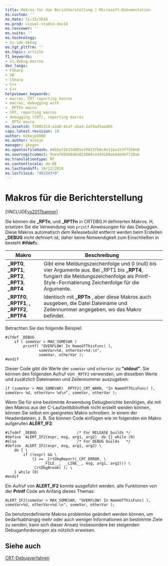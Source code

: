 ```yaml
---
title: Makros für die Berichterstellung | Microsoft-Dokumentation
ms.custom: ''
ms.date: 11/15/2016
ms.prod: visual-studio-dev14
ms.reviewer: ''
ms.suite: ''
ms.technology:
- vs-ide-debug
ms.tgt_pltfrm: ''
ms.topic: article
f1_keywords:
- vs.debug.macros
dev_langs:
- FSharp
- VB
- CSharp
- C++
- C++
helpviewer_keywords:
- macros, CRT reporting macros
- macros, debugging with
- _RPTFn macro
- CRT, reporting macros
- debugging [CRT], reporting macros
- _RPTn macro
ms.assetid: f2085314-a3a8-4caf-a5a4-2af9ad5aad05
caps.latest.revision: 18
author: mikejo5000
ms.author: mikejo
manager: ghogen
ms.openlocfilehash: 84b5e72b15d085e29823fb8c8e116a153ff550e8
ms.sourcegitcommit: 9ceaf69568d61023868ced59108ae4dd46f720ab
ms.translationtype: MT
ms.contentlocale: de-DE
ms.lasthandoff: 10/12/2018
ms.locfileid: "49224379"
---
```

# <a name="macros-for-reporting"></a>Makros für die Berichterstellung
[!INCLUDE[vs2017banner](../includes/vs2017banner.md)]

Sie können die **_RPTn**, und **_RPTFn** in CRTDBG.H definierten Makros. H, ersetzen Sie die Verwendung von `printf` Anweisungen für das Debuggen. Diese Makros automatisch dem Releasebuild entfernt werden beim Erstellen **_DEBUG** nicht definiert ist, daher keine Notwendigkeit zum Einschließen in besteht **#ifdef**s.  
  
|Makro|Beschreibung|  
|-----------|-----------------|  
|**_RPT0**, **_RPT1**, **_RPT2**, **_RPT3**, **_RPT4**|Gibt eine Meldungszeichenfolge und 0 (null) bis vier Argumente aus. Bei _RPT1 bis **_RPT4**, fungiert die Meldungszeichenfolge als Printf-Style-Formatierung Zeichenfolge für die Argumente.|  
|**_RPTF0**, **_RPTF1**, **, _RPTF2**, **_RPTF4**|Identisch mit **_RPTn** , aber diese Makros auch ausgeben, die Datei Dateiname und Zeilennummer angegeben, wo das Makro befindet.|  
  
 Betrachten Sie das folgende Beispiel:  
  
```  
#ifdef _DEBUG  
    if ( someVar > MAX_SOMEVAR )  
        printf( "OVERFLOW! In NameOfThisFunc( ),  
               someVar=%d, otherVar=%d.\n",  
               someVar, otherVar );  
#endif  
```  
  
 Dieser Code gibt die Werte der `someVar` und `otherVar` zu **"stdout"**. Sie können den folgenden Aufruf von `_RPTF2` verwenden, um dieselben Werte und zusätzlich Dateinamen und Zeilennummer auszugeben:  
  
```  
if (someVar > MAX_SOMEVAR) _RPTF2(_CRT_WARN, "In NameOfThisFunc( ), someVar= %d, otherVar= %d\n", someVar, otherVar );  
```  
  
 Wenn Sie für eine bestimmte Anwendung Debugberichte benötigen, die mit den Makros aus der C-Laufzeitbibliothek nicht erstellt werden können, können Sie selbst ein geeignetes Makro schreiben. In einem der Headerdateien, z. B. Sie können Code einfügen wie im folgenden ein Makro aufgerufen **ALERT_IF2**:  
  
```  
#ifndef _DEBUG                  /* For RELEASE builds */  
#define  ALERT_IF2(expr, msg, arg1, arg2)  do {} while (0)  
#else                           /* For DEBUG builds   */  
#define  ALERT_IF2(expr, msg, arg1, arg2) \  
    do { \  
        if ((expr) && \  
            (1 == _CrtDbgReport(_CRT_ERROR, \  
                __FILE__, __LINE__, msg, arg1, arg2))) \  
            _CrtDbgBreak( ); \  
    } while (0)  
#endif  
```  
  
 Ein Aufruf von **ALERT_IF2** konnte ausgeführt werden, alle Funktionen von der **Printf** Code am Anfang dieses Themas:  
  
```  
ALERT_IF2(someVar > MAX_SOMEVAR, "OVERFLOW! In NameOfThisFunc( ),   
someVar=%d, otherVar=%d.\n", someVar, otherVar );  
```  
  
 Da benutzerdefinierte Makros problemlos geändert werden können, um bedarfsabhängig mehr oder auch weniger Informationen an bestimmte Ziele zu senden, kann sich dieser Ansatz insbesondere bei steigenden Debuganforderungen als nützlich erweisen.  
  
## <a name="see-also"></a>Siehe auch  
 [CRT-Debugverfahren](../debugger/crt-debugging-techniques.md)



